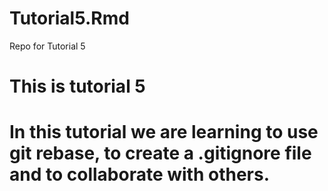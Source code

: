 # Tutorial5.Rmd
Repo for Tutorial 5
# This is tutorial 5
# In this tutorial we are learning to use git rebase, to create a .gitignore file and to collaborate with others.